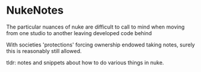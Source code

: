 # NukeNotes

The particular nuances of nuke
are difficult to call to mind
when moving from one studio to another
leaving developed code behind

With societies 'protections'
forcing ownership endowed
taking notes, surely this
is reasonably still allowed.

tldr: notes and snippets about how to do various things in nuke.
